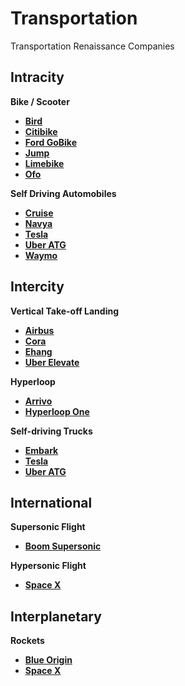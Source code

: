 # Transportation

Transportation Renaissance Companies

## Intracity

**Bike / Scooter**

- **[Bird](https://www.bird.co/)**
- **[Citibike](https://www.citibikenyc.com/)**
- **[Ford GoBike](https://www.fordgobike.com/)**
- **[Jump](https://jumpbikes.com/)**
- **[Limebike](http://www.limebike.com/)**
- **[Ofo](https://www.ofo.com/)**

**Self Driving Automobiles**

- **[Cruise](https://getcruise.com/)**
- **[Navya](https://navya.tech/)**
- **[Tesla](https://www.tesla.com/autopilot/)**
- **[Uber ATG](https://www.uber.com/info/atg/)**
- **[Waymo](https://waymo.com/)**

## Intercity

**Vertical Take-off Landing**

- **[Airbus](https://www.airbus-sv.com/)**
- **[Cora](https://cora.aero/)**
- **[Ehang](http://www.ehang.com/ehang184/)**
- **[Uber Elevate](https://www.uber.com/info/elevate/)**


**Hyperloop**

- **[Arrivo](http://www.arrivo-loop.com/)**
- **[Hyperloop One](https://hyperloop-one.com/)**

**Self-driving Trucks**

- **[Embark](http://embarktrucks.com/)**
- **[Tesla](https://www.tesla.com/semi/)**
- **[Uber ATG](https://www.uber.com/info/atg/)**

## International

**Supersonic Flight**

- **[Boom Supersonic](https://www.boomsupersonic.com/)**

**Hypersonic Flight**

- **[Space X](http://www.spacex.com/mars/)**

## Interplanetary

**Rockets**

- **[Blue Origin](https://www.blueorigin.com/)**
- **[Space X](http://www.spacex.com/)**
